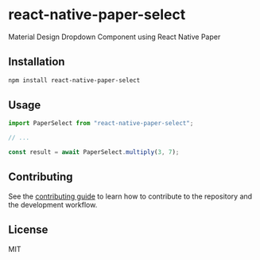 # react-native-paper-select

Material Design Dropdown Component using React Native Paper

## Installation

```sh
npm install react-native-paper-select
```

## Usage

```js
import PaperSelect from "react-native-paper-select";

// ...

const result = await PaperSelect.multiply(3, 7);
```

## Contributing

See the [contributing guide](CONTRIBUTING.md) to learn how to contribute to the repository and the development workflow.

## License

MIT
